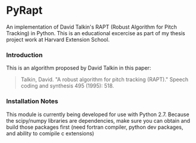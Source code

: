 # PyRapt
An implementation of David Talkin's RAPT (Robust Algorithm for Pitch Tracking) in Python. This is an educational excercise as part of my thesis project work at Harvard Extension School.

### Introduction

This is an algorithm proposed by David Talkin in this paper:
> Talkin, David. "A robust algorithm for pitch tracking (RAPT)." Speech coding and synthesis 495 (1995): 518.

### Installation Notes

This module is currently being developed for use with Python 2.7. Because the scipy/numpy libraries are dependencies, make sure you can obtain and build those packages first (need fortran compiler, python dev packages, and ability to comipile c extensions)

